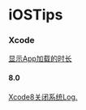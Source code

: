 # iOSTips


### Xcode

[显示App加载的时长](/Xcode/ShowAppLaunchTime.md)

#### 8.0

[Xcode8关闭系统Log.](/Xcode/8.0/CloseSystemLogs.md)